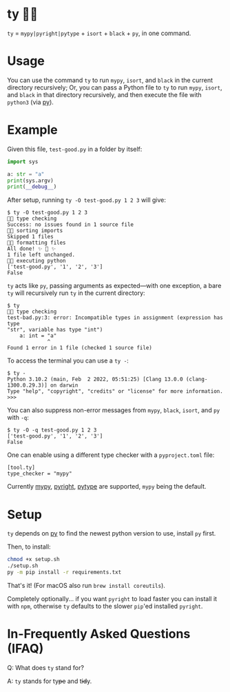 # ty 🦆🧹
`ty` = `mypy|pyright|pytype` + `isort` + `black` + `py`, in one command.

# Usage

You can use the command `ty` to run `mypy`, `isort`, and `black` in the current directory recursively; Or, you can pass a Python file to `ty` to run `mypy`, `isort`, and `black` in that directory recursively, and then execute the file with `python3` (via [py](https://github.com/brettcannon/python-launcher)).

# Example

Given this file, `test-good.py` in a folder by itself:

```py
import sys

a: str = "a"
print(sys.argv)
print(__debug__)
```

After setup, running `ty -O test-good.py 1 2 3` will give:

```
$ ty -O test-good.py 1 2 3
🦆🧹 type checking
Success: no issues found in 1 source file
🦆🧹 sorting imports
Skipped 1 files
🦆🧹 formatting files
All done! ✨ 🍰 ✨
1 file left unchanged.
🦆🧹 executing python
['test-good.py', '1', '2', '3']
False
```

`ty` acts like `py`, passing arguments as expected—with one exception, a bare `ty` will recursively run `ty` in the current directory:

```
$ ty
🦆🧹 type checking
test-bad.py:3: error: Incompatible types in assignment (expression has type
"str", variable has type "int")
    a: int = "a"
             ^
Found 1 error in 1 file (checked 1 source file)
```

To access the terminal you can use a `ty -`:

```
$ ty -
Python 3.10.2 (main, Feb  2 2022, 05:51:25) [Clang 13.0.0 (clang-1300.0.29.3)] on darwin
Type "help", "copyright", "credits" or "license" for more information.
>>>
```

You can also suppress non-error messages from `mypy`, `black`, `isort`, and `py` with `-q`:

```
$ ty -O -q test-good.py 1 2 3
['test-good.py', '1', '2', '3']
False
```

One can enable using a different type checker with a `pyproject.toml` file:

```
[tool.ty]
type_checker = "mypy"
```

Currently [mypy](http://mypy-lang.org/), [pyright](https://github.com/microsoft/pyright), [pytype](https://google.github.io/pytype/) are supported, `mypy` being the default.

# Setup

`ty` depends on [py](https://github.com/brettcannon/python-launcher) to find the newest python version to use, install `py` first.

Then, to install:

```bash
chmod +x setup.sh
./setup.sh
py -m pip install -r requirements.txt
```

That's it! (For macOS also run `brew install coreutils`).

Completely optionally... if you want `pyright` to load faster you can install it with `npm`, otherwise `ty` defaults to the slower `pip`'ed installed `pyright`.

# In-Frequently Asked Questions (IFAQ)

Q: What does `ty` stand for?

A: `ty` stands for ty~~pe~~ and t~~id~~y.